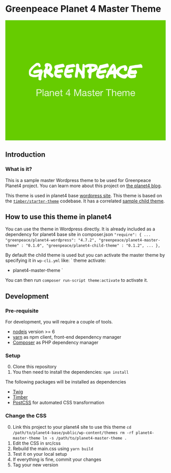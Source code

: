 # Greenpeace Planet 4 Master Theme

![Logo banner for this repository “Greenpeace Planet 4 Master Theme”](./screenshot.png)

## Introduction

### What is it?
This is a sample master Wordpress theme to be used for Greenpeace Planet4 project.
You can learn more about this project on [the planet4 blog](https://medium.com/planet4).

This theme is used in planet4 base [wordpress site](https://github.com/greenpeace/planet4-base).
This theme is based on the [`timber/starter-theme`](https://github.com/timber/starter-theme) codebase.
It has a correlated [sample child theme](https://github.com/greenpeace/greenpeace-planet4-child-theme).

## How to use this theme in planet4

You can use the theme in Wordpress directly.
It is already included as a dependency for planet4 base site in composer.json
`
	"require": {
		...
		"greenpeace/planet4-wordpress": "4.7.2",
		"greenpeace/planet4-master-theme" : "0.1.0",
		"greenpeace/planet4-child-theme" : "0.1.2",
		...
	},
`

By default the child theme is used but you can activate the master theme
by specifying it in `wp-cli.yml` like:
`
theme activate:
  - planet4-master-theme
`

You can then run `composer run-script theme:activate` to activate it.

## Development

### Pre-requisite

For development, you will require a couple of tools.

- [nodejs](https://nodejs.org) version >= 6
- [yarn](https://yarnpkg.com/) as npm client, front-end dependency manager
- [Composer](https://getcomposer.org/) as PHP dependency manager

### Setup

0. Clone this repository
1. You then need to install the dependencies:
`
npm install
`

The following packages will be installed as dependencies
- [Twig](http://twig.sensiolabs.org/)
- [Timber](https://timber.github.io/timber/)
- [PostCSS](http://postcss.org/) for automated CSS transformation

### Change the CSS

0. Link this project to your planet4 site to use this theme
`
    cd /path/to/planet4-base/public/wp-content/themes
    rm -rf planet4-master-theme
    ln -s /path/to/planet4-master-theme .
`
1. Edit the CSS in src/css
2. Rebuild the main.css using `yarn build`
3. Test it on your local setup
4. If everything is fine, commit your changes
5. Tag your new version
